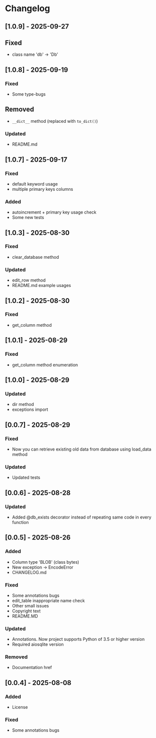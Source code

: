 # Changelog

## [1.0.9] - 2025-09-27
## Fixed
- class name 'db' -> 'Db'

## [1.0.8] - 2025-09-19
### Fixed
- Some type-bugs

## Removed
- `__dict__` method (replaced with `to_dict()`)

### Updated
- README.md

## [1.0.7] - 2025-09-17
### Fixed
- default keyword usage
- multiple primary keys columns

### Added
- autoincrement + primary key usage check
- Some new tests

## [1.0.3] - 2025-08-30
### Fixed
- clear_database method

### Updated
- edit_row method
- README.md example usages

## [1.0.2] - 2025-08-30
### Fixed
- get_column method

## [1.0.1] - 2025-08-29
### Fixed
- get_column method enumeration

## [1.0.0] - 2025-08-29
### Updated
- dir method
- exceptions import

## [0.0.7] - 2025-08-29
### Fixed
- Now you can retrieve existing old data from database using load_data method

### Updated
- Updated tests

## [0.0.6] - 2025-08-28
### Updated
- Added @db_exists decorator instead of repeating same code in every function

## [0.0.5] - 2025-08-26
### Added
- Column type 'BLOB' (class bytes)
- New exception -> EncodeError
- CHANGELOG.md

### Fixed
- Some annotations bugs
- edit_table inappropriate name check
- Other small issues
- Copyright text
- README.MD

### Updated
- Annotations. Now project supports Python of 3.5 or higher version
- Required aiosqlite version

### Removed
- Documentation href

## [0.0.4] - 2025-08-08
### Added
- License

### Fixed
- Some annotations bugs

